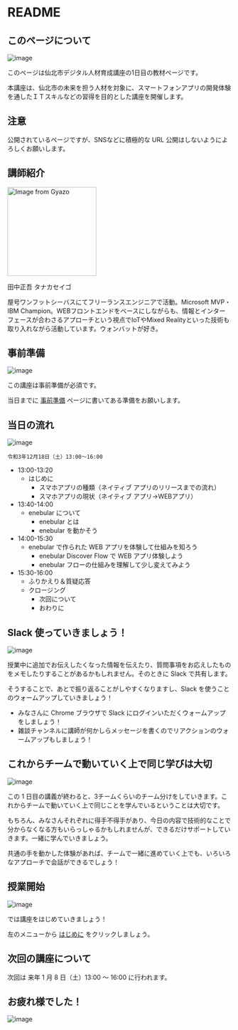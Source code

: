 # README

## このページについて

![image](https://i.gyazo.com/ee01b5f25d0bed14e38b6ad0f4828a7d.png)

このページは仙北市デジタル人材育成講座の1日目の教材ページです。

本講座は、仙北市の未来を担う人材を対象に、スマートフォンアプリの開発体験を通したＩＴスキルなどの習得を目的とした講座を開催します。

## 注意

公開されているページですが、SNSなどに積極的な URL 公開はしないようによろしくお願いします。

## 講師紹介

<img src="https://i.gyazo.com/0116e8a74666ace1a45096ae02b54347.jpg" alt="Image from Gyazo" width="200"/>

田中正吾 タナカセイゴ

屋号ワンフットシーバスにてフリーランスエンジニアで活動。Microsoft MVP・IBM Champion。WEBフロントエンドをベースにしながらも、情報とインターフェースが合わさるアプローチという視点でIoTやMixed Realityといった技術も取り入れながら活動しています。ウォンバットが好き。

## 事前準備

![image](https://i.gyazo.com/0176781befd1319f6cb47f8917744b94.png)

この講座は事前準備が必須です。

当日までに [事前準備](00-preparation.md) ページに書いてある準備をお願いします。

## 当日の流れ

![image](https://i.gyazo.com/803b57d795419f3e33251826ab7e0483.png)

```
令和3年12月18日（土）13:00～16:00
```

- 13:00-13:20
  - はじめに
    - スマホアプリの種類（ネイティブ アプリのリリースまでの流れ）
    - スマホアプリの現状（ネイティブ アプリ→WEBアプリ）
- 13:40-14:00
  - enebular について
    - enebular とは
    - enebular を動かそう
- 14:00-15:30
  - enebular で作られた WEB アプリを体験して仕組みを知ろう
    - enebular Discover Flow で WEB アプリ体験しよう
    - enebular フローの仕組みを理解して少し変えてみよう
- 15:30-16:00
  - ふりかえり＆質疑応答
  - クロージング
    - 次回について
    - おわりに

## Slack 使っていきましょう！

![image](https://i.gyazo.com/77a127440f307c3a5acd9c20cdfd9a03.png)

授業中に追加でお伝えしたくなった情報を伝えたり、質問事項をお応えしたものをメモしたりすることがあるかもしれません。そのときに Slack で共有します。

そうすることで、あとで振り返ることがしやすくなりますし、Slack を使うことのウォームアップしていきましょう！

- みなさんに Chrome ブラウザで Slack にログインいただくウォームアップをしましょう！
- 雑談チャンネルに講師が何かしらメッセージを書くのでリアクションのウォームアップもしましょう！

## これからチームで動いていく上で同じ学びは大切

![image](https://i.gyazo.com/d459f6b2e64d67e8247a80bca43728bf.png)

この 1 日目の講義が終わると、3チームくらいのチーム分けをしていきます。これからチームで動いていく上で同じことを学んでいるということは大切です。

もちろん、みなさんそれぞれに得手不得手があり、今日の内容で技術的なことで分からなくなる方もいらっしゃるかもしれませんが、できるだけサポートしていきます。一緒に学んでいきましょう。

共通の手を動かした体験があれば、チームで一緒に進めていく上でも、いろいろなアプローチで会話ができるでしょう！

## 授業開始

![image](https://i.gyazo.com/cb9b9c279ea25ef482912ec9db7ff276.png)

では講座をはじめていきましょう！

左のメニューから [はじめに](01-introduction.md) をクリックしましょう。

## 次回の講座について

次回は 来年 1 月 8 日（土）13:00 ～ 16:00 に行われます。

## お疲れ様でした！

![image](https://i.gyazo.com/8c25c983712563658decb7babb379011.png)



